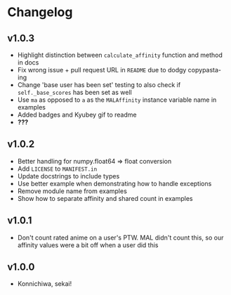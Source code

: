 # Changelog


## v1.0.3
* Highlight distinction between `calculate_affinity` function and method in docs
* Fix wrong issue + pull request URL in `README` due to dodgy copypasta-ing
* Change 'base user has been set' testing to also check if `self._base_scores`
  has been set as well
* Use `ma` as opposed to `a` as the `MALAffinity` instance variable name in examples
* Added badges and Kyubey gif to readme
* **???**

## v1.0.2
* Better handling for numpy.float64 => float conversion
* Add `LICENSE` to `MANIFEST.in`
* Update docstrings to include types
* Use better example when demonstrating how to handle exceptions
* Remove module name from examples
* Show how to separate affinity and shared count in examples

## v1.0.1
* Don't count rated anime on a user's PTW. MAL didn't count this,
  so our affinity values were a bit off when a user did this
  
## v1.0.0
* Konnichiwa, sekai!
